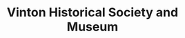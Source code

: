 ---
layout: repo
title: "Vinton Historical Society and Museum"
id: 16757
permalink: repos/16757/
---